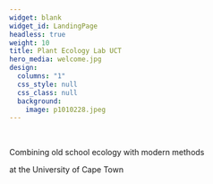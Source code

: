```yaml
---
widget: blank
widget_id: LandingPage
headless: true
weight: 10
title: Plant Ecology Lab UCT
hero_media: welcome.jpg
design:
  columns: "1"
  css_style: null
  css_class: null
  background:
    image: p1010228.jpeg
---
```

<br>



Combining old school ecology with modern methods 

at the University of Cape Town



<br>